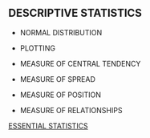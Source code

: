 ## DESCRIPTIVE STATISTICS

- NORMAL DISTRIBUTION

- PLOTTING

- MEASURE OF CENTRAL TENDENCY

- MEASURE OF SPREAD

- MEASURE OF POSITION

- MEASURE OF RELATIONSHIPS


[ESSENTIAL STATISTICS](https://docs.google.com/spreadsheets/d/1xPpJgkNLQx2ROme41hb4lee9I-IXcLpQHG6qF-Aua6M/edit?usp=sharing)
